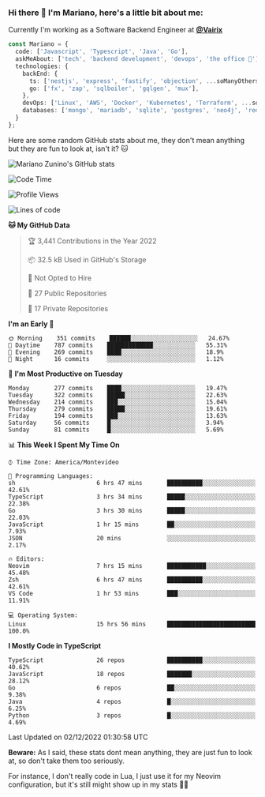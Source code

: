 ### Hi there 👋 I'm Mariano, here's a little bit about me:

Currently I'm working as a Software Backend Engineer at [**@Vairix**](https://vairix.com)

```ts
const Mariano = {
  code: ['Javascript', 'Typescript', 'Java', 'Go'],
  askMeAbout: ['tech', 'backend development', 'devops', 'the office 💼'],
  technologies: {
    backEnd: {
      ts: ['nestjs', 'express', 'fastify', 'objection', ...soManyOthersFrameworks],
      go: ['fx', 'zap', 'sqlboiler', 'gqlgen', 'mux'],
    },
    devOps: ['Linux', 'AWS', 'Docker', 'Kubernetes', 'Terraform', ...soManyOthersTools],
    databases: ['mongo', 'mariadb', 'sqlite', 'postgres', 'neo4j', 'redis'],
  }
};
```

Here are some random GitHub stats about me, they don't mean anything but they are fun to look at, isn't it? 🐱

![Mariano Zunino's GitHub stats](https://github-readme-stats.vercel.app/api?username=marianozunino&count_private=true&show_icons=true&theme=radical)

<!--START_SECTION:waka-->
![Code Time](http://img.shields.io/badge/Code%20Time-350%20hrs%2020%20mins-blue)

![Profile Views](http://img.shields.io/badge/Profile%20Views-0-blue)

![Lines of code](https://img.shields.io/badge/From%20Hello%20World%20I%27ve%20Written-376%20Thousand%20lines%20of%20code-blue)

**🐱 My GitHub Data** 

> 🏆 3,441 Contributions in the Year 2022
 > 
> 📦 32.5 kB Used in GitHub's Storage 
 > 
> 🚫 Not Opted to Hire
 > 
> 📜 27 Public Repositories 
 > 
> 🔑 17 Private Repositories  
 > 
**I'm an Early 🐤** 

```text
🌞 Morning    351 commits    ██████░░░░░░░░░░░░░░░░░░░   24.67% 
🌆 Daytime    787 commits    █████████████░░░░░░░░░░░░   55.31% 
🌃 Evening    269 commits    ████░░░░░░░░░░░░░░░░░░░░░   18.9% 
🌙 Night      16 commits     ░░░░░░░░░░░░░░░░░░░░░░░░░   1.12%

```
📅 **I'm Most Productive on Tuesday** 

```text
Monday       277 commits    ████░░░░░░░░░░░░░░░░░░░░░   19.47% 
Tuesday      322 commits    █████░░░░░░░░░░░░░░░░░░░░   22.63% 
Wednesday    214 commits    ███░░░░░░░░░░░░░░░░░░░░░░   15.04% 
Thursday     279 commits    █████░░░░░░░░░░░░░░░░░░░░   19.61% 
Friday       194 commits    ███░░░░░░░░░░░░░░░░░░░░░░   13.63% 
Saturday     56 commits     █░░░░░░░░░░░░░░░░░░░░░░░░   3.94% 
Sunday       81 commits     █░░░░░░░░░░░░░░░░░░░░░░░░   5.69%

```


📊 **This Week I Spent My Time On** 

```text
⌚︎ Time Zone: America/Montevideo

💬 Programming Languages: 
sh                       6 hrs 47 mins       ██████████░░░░░░░░░░░░░░░   42.61% 
TypeScript               3 hrs 34 mins       █████░░░░░░░░░░░░░░░░░░░░   22.38% 
Go                       3 hrs 30 mins       █████░░░░░░░░░░░░░░░░░░░░   22.03% 
JavaScript               1 hr 15 mins        ██░░░░░░░░░░░░░░░░░░░░░░░   7.93% 
JSON                     20 mins             ░░░░░░░░░░░░░░░░░░░░░░░░░   2.17%

🔥 Editors: 
Neovim                   7 hrs 15 mins       ███████████░░░░░░░░░░░░░░   45.48% 
Zsh                      6 hrs 47 mins       ██████████░░░░░░░░░░░░░░░   42.61% 
VS Code                  1 hr 53 mins        ███░░░░░░░░░░░░░░░░░░░░░░   11.91%

💻 Operating System: 
Linux                    15 hrs 56 mins      █████████████████████████   100.0%

```

**I Mostly Code in TypeScript** 

```text
TypeScript               26 repos            ██████████░░░░░░░░░░░░░░░   40.62% 
JavaScript               18 repos            ███████░░░░░░░░░░░░░░░░░░   28.12% 
Go                       6 repos             ██░░░░░░░░░░░░░░░░░░░░░░░   9.38% 
Java                     4 repos             █░░░░░░░░░░░░░░░░░░░░░░░░   6.25% 
Python                   3 repos             █░░░░░░░░░░░░░░░░░░░░░░░░   4.69%

```



 Last Updated on 02/12/2022 01:30:58 UTC
<!--END_SECTION:waka-->

**Beware:** As I said, these stats dont mean anything, they are just fun to look at, so don't take them too seriously.

For instance, I don't really code in Lua, I just use it for my Neovim configuration, but it's still might show up in my stats 🤷‍♂️
